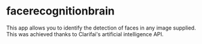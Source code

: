# facerecognitionbrain
This app allows you to identify the detection of faces in any image supplied. This was achieved thanks to Clarifai's artificial intelligence API.
